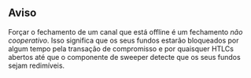## Aviso

Forçar o fechamento de um canal que está offline é um fechamento _não cooperativo_. Isso significa que os seus fundos estarão bloqueados por algum tempo pela transação de compromisso e por quaisquer HTLCs abertos até que o componente de sweeper detecte que os seus fundos sejam redimíveis.

